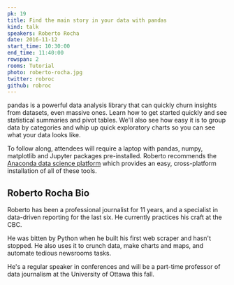 ```yaml
---
pk: 19
title: Find the main story in your data with pandas
kind: talk
speakers: Roberto Rocha
date: 2016-11-12
start_time: 10:30:00
end_time: 11:40:00
rowspan: 2
rooms: Tutorial
photo: roberto-rocha.jpg
twitter: robroc
github: robroc
---
```


pandas is a powerful data analysis library that can quickly churn insights from datasets, even massive ones. Learn how to get started quickly and see statistical summaries and pivot tables. We'll also see how easy it is to group data by categories and whip up quick exploratory charts so you can see what your data looks like.

To follow along, attendees will require a laptop with pandas, numpy, matplotlib and Jupyter packages pre-installed. Roberto recommends the [Anaconda data science platform](https://www.continuum.io/downloads) which provides an easy, cross-platform installation of all of these tools.

## Roberto Rocha Bio

Roberto has been a professional journalist for 11 years, and a specialist in data-driven reporting for the last six. He currently practices his craft at the CBC.

He was bitten by Python when he built his first web scraper and hasn't stopped. He also uses it to crunch data, make charts and maps, and automate tedious newsrooms tasks.

He's a regular speaker in conferences and will be a part-time professor of data journalism at the University of Ottawa this fall.
